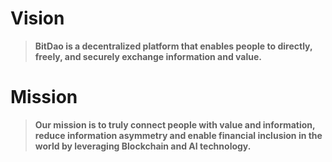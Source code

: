# Vision

> **BitDao is a decentralized platform that enables people to directly, freely, and securely exchange information and value.** 

# Mission

> **Our mission is to truly connect people with value and information, reduce information asymmetry and enable financial inclusion in the world by leveraging Blockchain and AI technology.**
